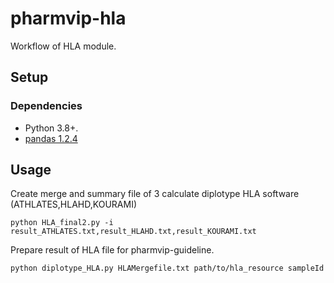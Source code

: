 # pharmvip-hla

Workflow of HLA module.
## Setup

### Dependencies
*   Python 3.8+.
*   [pandas 1.2.4](https://pandas.pydata.org/)

## Usage 

Create merge and summary file of 3 calculate diplotype HLA software (ATHLATES,HLAHD,KOURAMI)

```shell
python HLA_final2.py -i result_ATHLATES.txt,result_HLAHD.txt,result_KOURAMI.txt
```
Prepare result of HLA file for pharmvip-guideline.

```shell
python diplotype_HLA.py HLAMergefile.txt path/to/hla_resource sampleId
```
